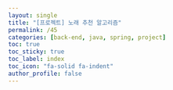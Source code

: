 ```yaml
---
layout: single
title: "[프로젝트] 노래 추천 알고리즘"
permalink: /45
categories: [back-end, java, spring, project]
toc: true
toc_sticky: true
toc_label: index
toc_icon: "fa-solid fa-indent"
author_profile: false
---
```

